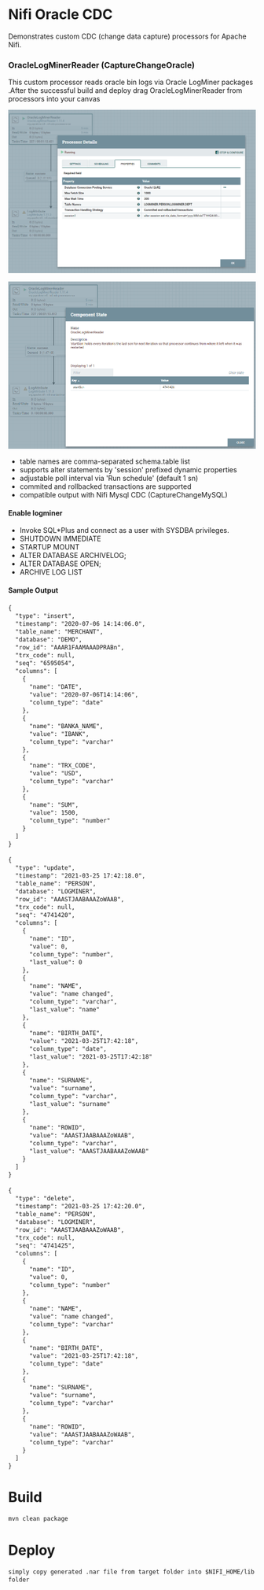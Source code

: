 # Nifi Oracle CDC 
Demonstrates custom CDC (change data capture) processors for Apache Nifi.

### OracleLogMinerReader (CaptureChangeOracle)
This custom processor reads oracle bin logs via Oracle LogMiner packages 
.After the successful build and deploy drag OracleLogMinerReader from processors into your canvas 

![Alt text](logminer1.PNG?raw=true "")

![Alt text](logminer2.PNG?raw=true "")

- table names are comma-separated schema.table list
- supports alter statements  by 'session' prefixed dynamic properties
- adjustable poll interval via 'Run schedule' (default 1 sn)
- commited and rollbacked transactions are supported
- compatible output with Nifi Mysql CDC (CaptureChangeMySQL)

#### Enable logminer

- Invoke SQL*Plus and connect as a user with SYSDBA privileges.
- SHUTDOWN IMMEDIATE 
- STARTUP MOUNT
- ALTER DATABASE ARCHIVELOG;
- ALTER DATABASE OPEN;
- ARCHIVE LOG LIST

#### Sample Output 

    {
      "type": "insert",
      "timestamp": "2020-07-06 14:14:06.0",
      "table_name": "MERCHANT",
      "database": "DEMO",
      "row_id": "AAAR1FAAMAAADPRABn",
      "trx_code": null,
      "seq": "6595054",
      "columns": [
        {
          "name": "DATE",
          "value": "2020-07-06T14:14:06",
          "column_type": "date"
        },
        {
          "name": "BANKA_NAME",
          "value": "IBANK",
          "column_type": "varchar"
        },
        {
          "name": "TRX_CODE",
          "value": "USD",
          "column_type": "varchar"
        },
        {
          "name": "SUM",
          "value": 1500,
          "column_type": "number"
        }
      ]
    }

	{
	  "type": "update",
	  "timestamp": "2021-03-25 17:42:18.0",
	  "table_name": "PERSON",
	  "database": "LOGMINER",
	  "row_id": "AAASTJAABAAAZoWAAB",
	  "trx_code": null,
	  "seq": "4741420",
	  "columns": [
		{
		  "name": "ID",
		  "value": 0,
		  "column_type": "number",
		  "last_value": 0
		},
		{
		  "name": "NAME",
		  "value": "name changed",
		  "column_type": "varchar",
		  "last_value": "name"
		},
		{
		  "name": "BIRTH_DATE",
		  "value": "2021-03-25T17:42:18",
		  "column_type": "date",
		  "last_value": "2021-03-25T17:42:18"
		},
		{
		  "name": "SURNAME",
		  "value": "surname",
		  "column_type": "varchar",
		  "last_value": "surname"
		},
		{
		  "name": "ROWID",
		  "value": "AAASTJAABAAAZoWAAB",
		  "column_type": "varchar",
		  "last_value": "AAASTJAABAAAZoWAAB"
		}
	  ]
	}

	{
	  "type": "delete",
	  "timestamp": "2021-03-25 17:42:20.0",
	  "table_name": "PERSON",
	  "database": "LOGMINER",
	  "row_id": "AAASTJAABAAAZoWAAB",
	  "trx_code": null,
	  "seq": "4741425",
	  "columns": [
		{
		  "name": "ID",
		  "value": 0,
		  "column_type": "number"
		},
		{
		  "name": "NAME",
		  "value": "name changed",
		  "column_type": "varchar"
		},
		{
		  "name": "BIRTH_DATE",
		  "value": "2021-03-25T17:42:18",
		  "column_type": "date"
		},
		{
		  "name": "SURNAME",
		  "value": "surname",
		  "column_type": "varchar"
		},
		{
		  "name": "ROWID",
		  "value": "AAASTJAABAAAZoWAAB",
		  "column_type": "varchar"
		}
	  ]
	}
	
# Build
    mvn clean package
    
# Deploy
    simply copy generated .nar file from target folder into $NIFI_HOME/lib folder

